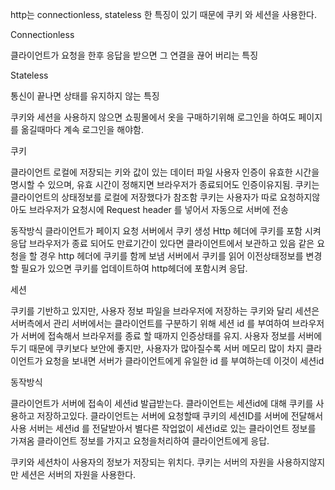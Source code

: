 
http는 connectionless, stateless 한 특징이 있기 때문에 쿠키 와 세션을 사용한다.

Connectionless 

클라이언트가 요청을 한후 응답을 받으면 그 연결을 끊어 버리는 특징 

Stateless

통신이 끝나면 상태를 유지하지 않는 특징 


쿠키와 세션을 사용하지 않으면 쇼핑몰에서 옷을 구매하기위해 로그인을 하여도 페이지를 옮길때마다 계속 로그인을 해야함.


쿠키

클라이언트 로컬에 저장되는 키와 값이 있는 데이터 파일 
사용자 인증이 유효한 시간을 명시할 수 있으며, 유효 시간이 정해지면 브라우저가 종료되어도 인증이유지됨.
쿠키는 클라이언트의 상태정보를 로컬에 저장했다가 참조함
쿠키는 사용자가 따로 요청하지않아도 브라우저가 요청시에 Request header 를 넣어서 자동으로 서버에 전송 

동작방식
클라이언트가 페이지 요청
서버에서 쿠키 생성
Http 헤더에 쿠키를 포함 시켜 응답 
브라우저가 종료 되어도 만료기간이 있다면 클라이언트에서 보관하고 있음
같은 요청을 할 경우 http 헤더에 쿠키를 함께 보냄 
서버에서 쿠키를 읽어 이전상태정보를 변경할 필요가 있으면 쿠키를 업데이트하여 http헤더에 포함시켜 응답.







세션 

쿠키를 기반하고 있지만, 사용자 정보 파일을 브라우저에 저장하는 쿠키와 달리 세션은 서버측에서 관리
서버에서는 클라이언트를 구분하기 위해 세션 id 를 부여하여 브라우저가 서버에 접속해서 브라우저를 종료 할 때까지 인증상태를 유지.
사용자 정보를 서버에 두기 때문에 쿠키보다 보안에 좋지만, 사용자가 많아질수록 서버 메모리 많이 차지
클라이언트가 요청을 보내면 서버가 클라이언트에게 유일한 id 를 부여하는데 이것이 세션id

동작방식

클라이언트가 서버에 접속이 세션id 발급받는다.
클라이언트는 세션id에 대해 쿠키를 사용하고 저장하고있다.
클라이언트는 서버에 요청할때 쿠키의 세션ID를 서버에 전달해서 사용
서버는 세션id 를 전달받아서 별다른 작업없이 세션id로 있는 클라이언트 정보를 가져옴 
클라이언트 정보를 가지고 요청을처리하여 클라이언트에게 응답.

쿠키와 세션차이 
사용자의 정보가 저장되는 위치다. 쿠키는 서버의 자원을 사용하지않지만 세션은 서버의 자원을 사용한다. 

